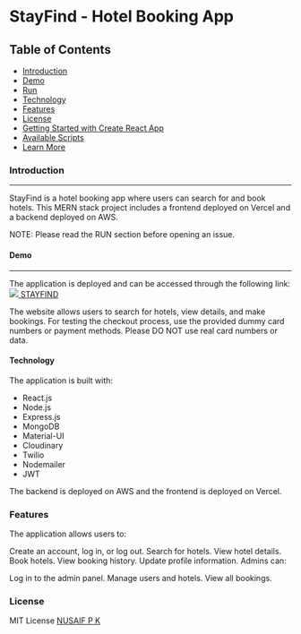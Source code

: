 # StayFind - Hotel Booking App
<h2>Table of Contents</h2>
<ul>
  <li><a href="">Introduction</a></li>
  <li><a href="">Demo</a></li>
  <li><a href="">Run</a></li>
  <li><a href="">Technology</a></li>
  <li><a href="">Features</a></li>
  <li><a href="">License</a></li>
  <li><a href="">Getting Started with Create React App</a></li>
  <li><a href="">Available Scripts</a></li>
  <li><a href="">Learn More</a></li>
</ul>


<h3>Introduction</h3>
<hr/>
StayFind is a hotel booking app where users can search for and book hotels. This MERN stack project includes a frontend deployed on Vercel and a backend deployed on AWS.

NOTE: Please read the RUN section before opening an issue.

<h4>Demo</h4>
<hr/>

The application is deployed and can be accessed through the following link:<a href="https://stay-find-clone-frontend.vercel.app/"><img src="C:\Users\nusai\OneDrive\Pictures\Screenshots\work-1.png" /> STAYFIND</a>

The website allows users to search for hotels, view details, and make bookings. For testing the checkout process, use the provided dummy card numbers or payment methods. Please DO NOT use real card numbers or data.

<h4>Technology</h4>
The application is built with:

<ul>
  <li>React.js</li>
  <li>Node.js</li>
  <li>Express.js</li>
  <li>MongoDB</li>
  <li>Material-UI</li>
  <li>Cloudinary</li>
  <li>Twilio</li>
  <li>Nodemailer</li>
  <li>JWT</li>
</ul>


The backend is deployed on AWS and the frontend is deployed on Vercel.

<h3>Features</h3>
The application allows users to:

Create an account, log in, or log out.
Search for hotels.
View hotel details.
Book hotels.
View booking history.
Update profile information.
Admins can:

Log in to the admin panel.
Manage users and hotels.
View all bookings.
<h3>License</h3>
MIT License
<a href="https://github.com/nusaifpk">NUSAIF P K</a>
